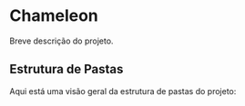 # Chameleon

Breve descrição do projeto.

## Estrutura de Pastas

Aqui está uma visão geral da estrutura de pastas do projeto:

